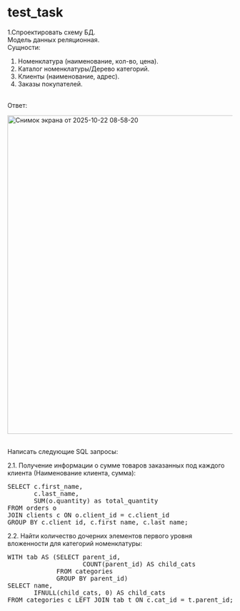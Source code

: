 # test_task
1.Спроектировать схему БД.
<br>Модель данных реляционная.
<br>Сущности:
1. Номенклатура (наименование, кол-во, цена).
2. Каталог номенклатуры/Дерево категорий.
3. Клиенты (наименование, адрес).
4. Заказы покупателей.

<br>Ответ:

<img width="1237" height="714" alt="Снимок экрана от 2025-10-22 08-58-20" src="https://github.com/user-attachments/assets/1592be3f-aa4d-41c4-8d4f-6f461a5a59d2" />


<br>Написать следующие SQL запросы:

2.1. Получение информации о сумме товаров заказанных под каждого клиента (Наименование клиента, сумма):

<pre>SELECT c.first_name, 
       c.last_name,
       SUM(o.quantity) as total_quantity
FROM orders o 
JOIN clients c ON o.client_id = c.client_id
GROUP BY c.client_id, c.first_name, c.last_name;</pre>




2.2. Найти количество дочерних элементов первого уровня вложенности для категорий
номенклатуры:

<pre>WITH tab AS (SELECT parent_id,
                    COUNT(parent_id) AS child_cats
             FROM categories
             GROUP BY parent_id)
SELECT name,
       IFNULL(child_cats, 0) AS child_cats
FROM categories c LEFT JOIN tab t ON c.cat_id = t.parent_id;<pre>
